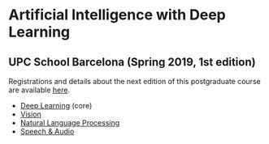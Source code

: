 # Artificial Intelligence with Deep Learning 
## UPC School Barcelona (Spring 2019, 1st edition)

Registrations and details about the next edition of this postgraduate course are available [here](https://www.talent.upc.edu/cat/estudis/formacio/curs/310400/postgrau-artificial-intelligence-deep-learning/).

* [Deep Learning](deeplearning.md) (core)
* [Vision](vision.md) 
* [Natural Language Processing](nlp.md)
* [Speech & Audio](audio.md) 










